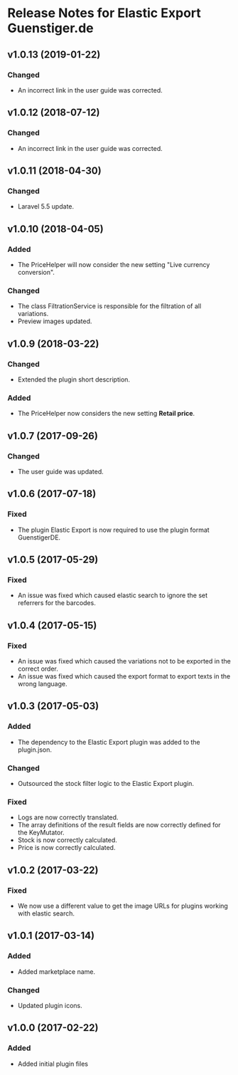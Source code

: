 # Release Notes for Elastic Export Guenstiger.de

## v1.0.13 (2019-01-22)

### Changed
- An incorrect link in the user guide was corrected.

## v1.0.12 (2018-07-12)

### Changed
- An incorrect link in the user guide was corrected.

## v1.0.11 (2018-04-30)

### Changed
- Laravel 5.5 update.

## v1.0.10 (2018-04-05)

### Added
- The PriceHelper will now consider the new setting "Live currency conversion".

### Changed
- The class FiltrationService is responsible for the filtration of all variations.
- Preview images updated.

## v1.0.9 (2018-03-22)

### Changed
- Extended the plugin short description.

### Added
- The PriceHelper now considers the new setting **Retail price**.

## v1.0.7 (2017-09-26)

### Changed
- The user guide was updated.

## v1.0.6 (2017-07-18)

### Fixed
- The plugin Elastic Export is now required to use the plugin format GuenstigerDE.

## v1.0.5 (2017-05-29)

### Fixed
- An issue was fixed which caused elastic search to ignore the set referrers for the barcodes.

## v1.0.4 (2017-05-15)

### Fixed
- An issue was fixed which caused the variations not to be exported in the correct order.
- An issue was fixed which caused the export format to export texts in the wrong language.

## v1.0.3 (2017-05-03)

### Added
- The dependency to the Elastic Export plugin was added to the plugin.json.

### Changed
- Outsourced the stock filter logic to the Elastic Export plugin.

### Fixed
- Logs are now correctly translated.
- The array definitions of the result fields are now correctly defined for the KeyMutator.
- Stock is now correctly calculated.
- Price is now correctly calculated.

## v1.0.2 (2017-03-22)

### Fixed
- We now use a different value to get the image URLs for plugins working with elastic search.

## v1.0.1 (2017-03-14)

### Added
- Added marketplace name.

### Changed
- Updated plugin icons.

## v1.0.0 (2017-02-22)
 
### Added
- Added initial plugin files
